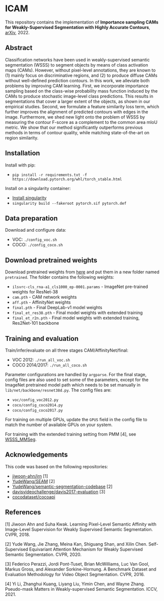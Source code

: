 # ICAM

This repository contains the implementation of **Importance sampling CAMs for Weakly-Supervised Segmentation with Highly Accurate Contours**, [arXiv](https://arxiv.org/pdf/2203.12459.pdf), 2022.

## Abstract

Classification networks have been used in weakly-supervised semantic segmentation (WSSS) to segment objects by means of class activation maps (CAMs). However, without pixel-level annotations, they are known to (1) mainly focus on discriminative regions, and (2) to produce diffuse CAMs without well-defined prediction contours. In this work, we alleviate both problems by improving CAM learning. First, we incorporate importance sampling based on the class-wise probability mass function induced by the CAMs to produce stochastic image-level class predictions. This results in segmentations that cover a larger extent of the objects, as shown in our empirical studies. Second, we formulate a feature similarity loss term, which further improves the alignment of predicted contours with edges in the image. Furthermore, we shed new light onto the problem of WSSS by measuring the contour F-score as a complement to the common area mIoU metric. We show that our method significantly outperforms previous methods in terms of contour quality, while matching state-of-the-art on region similarity.

## Installation

Install with pip:
- `pip install -r requirements.txt -f https://download.pytorch.org/whl/torch_stable.html`

Install on a singularity container:
- [Install singularity](https://sylabs.io/guides/3.0/user-guide/quick_start.html)
- `singularity build --fakeroot pytorch.sif pytorch.def`

## Data preparation

Download and configure data:
- VOC: `./config_voc.sh`
- COCO: `./config_coco.sh`

## Download pretrained weights

Download pretrained weights from [here](https://drive.google.com/drive/folders/1y3WjoQLgqbR4q7u9KWPjj4enlLvbn_-P?usp=sharing) and put them in a new folder named `pretrained`. The folder contains the following weights:
- `ilsvrc-cls_rna-a1_cls1000_ep-0001.params` - ImageNet pre-trained weights for ResNet-38
- `cam.pth` - CAM network weights
- `aff.pth` - AffinityNet weights
- `final.pth` - Final DeepLab-v1 model weights
- `final_et_res38.pth` - Final model weights with extended training
- `final_et_r2n.pth` - Final model weights with extended training, Res2Net-101 backbone

## Training and evaluation

Train/infer/evaluate on all three stages CAM/AffinityNet/final:
- VOC 2012: `./run_all_voc.sh`
- COCO 2014/2017: `./run_all_coco.sh`

Parameter configurations are handled by `argparse`. For the final stage, config files are also used to set some of the parameters, except for the ImageNet pretrained model path which needs to be set manually in `lib/net/backbone/resnet38d.py`. The config files are:
- `voc/config_voc2012.py`
- `coco/config_coco2014.py`
- `coco/config_coco2017.py`

For training on multiple GPUs, update the `GPUS` field in the config file to match the number of available GPUs on your system.

For training with the extended training setting from PMM \[4\], see [WSSS_MMSeg](https://github.com/Eli-YiLi/WSSS_MMSeg).

## Acknowledgements

This code was based on the following repositories:
- [jiwoon-ahn/irn](https://github.com/jiwoon-ahn/irn) \[1\]
- [YudeWang/SEAM](https://github.com/YudeWang/SEAM) \[2\]
- [YudeWang/semantic-segmentation-codebase](https://github.com/YudeWang/semantic-segmentation-codebase) \[2\]
- [davisvideochallenge/davis2017-evaluation](https://github.com/davisvideochallenge/davis2017-evaluation/) \[3\]
- [cocodataset/cocoapi](https://github.com/cocodataset/cocoapi)

## References

\[1\] Jiwoon Ahn and Suha Kwak. Learning Pixel-Level Semantic Affinity with Image-Level Supervision for Weakly Supervised Semantic Segmentation. CVPR, 2018.

\[2\] Yude Wang, Jie Zhang, Meina Kan, Shiguang Shan, and Xilin Chen. Self-Supervised Equivariant Attention Mechanism for Weakly Supervised Semantic Segmentation. CVPR, 2020.

\[3\] Federico Perazzi, Jordi Pont-Tuset, Brian McWilliams, Luc Van Gool, Markus Gross, and Alexander Sorkine-Hornung. A Benchmark Dataset and Evaluation Methodology for Video Object Segmentation. CVPR, 2016.

\[4\] Yi Li, Zhanghui Kuang, Liyang Liu, Yimin Chen, and Wayne Zhang. Pseudo-mask Matters in Weakly-supervised Semantic Segmentation. ICCV, 2021.
